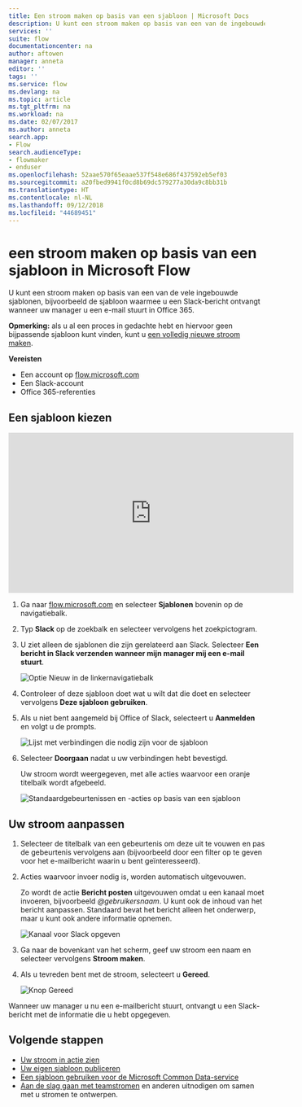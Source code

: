 ```yaml
---
title: Een stroom maken op basis van een sjabloon | Microsoft Docs
description: U kunt een stroom maken op basis van een van de ingebouwde sjablonen.
services: ''
suite: flow
documentationcenter: na
author: aftowen
manager: anneta
editor: ''
tags: ''
ms.service: flow
ms.devlang: na
ms.topic: article
ms.tgt_pltfrm: na
ms.workload: na
ms.date: 02/07/2017
ms.author: anneta
search.app:
- Flow
search.audienceType:
- flowmaker
- enduser
ms.openlocfilehash: 52aae570f65eaae537f548e686f437592eb5ef03
ms.sourcegitcommit: a20fbed9941f0cd8b69dc579277a30da9c8bb31b
ms.translationtype: HT
ms.contentlocale: nl-NL
ms.lasthandoff: 09/12/2018
ms.locfileid: "44689451"
---
```

# <a name="create-a-flow-from-a-template-in-microsoft-flow"></a>een stroom maken op basis van een sjabloon in Microsoft Flow
U kunt een stroom maken op basis van een van de vele ingebouwde sjablonen, bijvoorbeeld de sjabloon waarmee u een Slack-bericht ontvangt wanneer uw manager u een e-mail stuurt in Office 365.

**Opmerking:** als u al een proces in gedachte hebt en hiervoor geen bijpassende sjabloon kunt vinden, kunt u [een volledig nieuwe stroom maken](get-started-logic-flow.md).

**Vereisten**

* Een account op [flow.microsoft.com](https://flow.microsoft.com)
* Een Slack-account
* Office 365-referenties

## <a name="choose-a-template"></a>Een sjabloon kiezen
<iframe width="560" height="315" src="https://www.youtube.com/embed/ZJK8cYdjAic?list=PL8nfc9haGeb55I9wL9QnWyHp3ctU2_ThF" frameborder="0" allowfullscreen></iframe>

1. Ga naar [flow.microsoft.com](https://flow.microsoft.com) en selecteer **Sjablonen** bovenin op de navigatiebalk.
2. Typ **Slack** op de zoekbalk en selecteer vervolgens het zoekpictogram.
3. U ziet alleen de sjablonen die zijn gerelateerd aan Slack. Selecteer **Een bericht in Slack verzenden wanneer mijn manager mij een e-mail stuurt**.
   
    ![Optie Nieuw in de linkernavigatiebalk](./media/get-started-logic-template/select-template.png)
4. Controleer of deze sjabloon doet wat u wilt dat die doet en selecteer vervolgens **Deze sjabloon gebruiken**.
5. Als u niet bent aangemeld bij Office of Slack, selecteert u **Aanmelden** en volgt u de prompts.
   
    ![Lijst met verbindingen die nodig zijn voor de sjabloon](./media/get-started-logic-template/confirm-connections.png)
6. Selecteer **Doorgaan** nadat u uw verbindingen hebt bevestigd.
   
    Uw stroom wordt weergegeven, met alle acties waarvoor een oranje titelbalk wordt afgebeeld.
   
    ![Standaardgebeurtenissen en -acties op basis van een sjabloon](./media/get-started-logic-template/template-default.png)

## <a name="customize-your-flow"></a>Uw stroom aanpassen
1. Selecteer de titelbalk van een gebeurtenis om deze uit te vouwen en pas de gebeurtenis vervolgens aan (bijvoorbeeld door een filter op te geven voor het e-mailbericht waarin u bent geïnteresseerd).
2. Acties waarvoor invoer nodig is, worden automatisch uitgevouwen.
   
    Zo wordt de actie **Bericht posten** uitgevouwen omdat u een kanaal moet invoeren, bijvoorbeeld *\@gebruikersnaam*. U kunt ook de inhoud van het bericht aanpassen. Standaard bevat het bericht alleen het onderwerp, maar u kunt ook andere informatie opnemen.
   
    ![Kanaal voor Slack opgeven](./media/get-started-logic-template/specify-keyword.png)
3. Ga naar de bovenkant van het scherm, geef uw stroom een naam en selecteer vervolgens **Stroom maken**.
4. Als u tevreden bent met de stroom, selecteert u **Gereed**.
   
    ![Knop Gereed](./media/get-started-logic-template/done.png)

Wanneer uw manager u nu een e-mailbericht stuurt, ontvangt u een Slack-bericht met de informatie die u hebt opgegeven.

## <a name="next-steps"></a>Volgende stappen
* [Uw stroom in actie zien](see-a-flow-run.md)
* [Uw eigen sjabloon publiceren](publish-a-template.md)
* [Een sjabloon gebruiken voor de Microsoft Common Data-service](common-data-model-intro.md)
* [Aan de slag gaan met teamstromen](create-team-flows.md) en anderen uitnodigen om samen met u stromen te ontwerpen.

